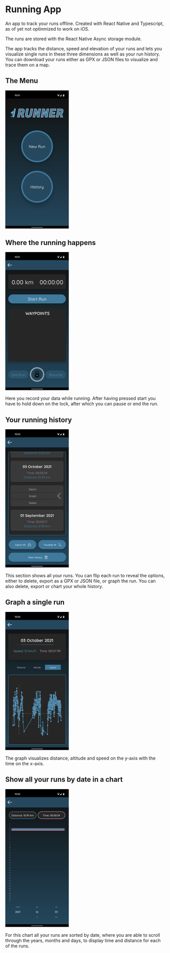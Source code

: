 # Running App

An app to track your runs offline. Created with React Native and Typescript, as of yet not optinmized to work on iOS. 

The runs are stored with the React Native Async storage module. 

The app tracks the distance, speed and elevation of your runs and lets you visualize single runs in these three dimensions as well as your run history. 
You can download your runs either as GPX or JSON files to visualize and trace them on a map. 

## The Menu
<img src="runner_screenshots/menu.png" alt="menu" width="200" />

## Where the running happens 
<img src="runner_screenshots/running.png" alt="menu" width="200" />

Here you record your data while running. After having pressed start you have to hold down on the lock, after which you can pause or end the run.

## Your running history 
<img src="runner_screenshots/history.png" alt="menu" width="200" />

This section shows all your runs. You can flip each run to reveal the options, either to delete, export as a GPX or JSON file, or graph the run.
You can also delete, export or chart your whole history.

## Graph a single run
<img src="runner_screenshots/graph.png" alt="menu" width="200" />

The graph visualizes distance, altitude and speed on the y-axis with the time on the x-axis.

## Show all your runs by date in a chart
<img src="runner_screenshots/chart.png" alt="menu" width="200" />

For this chart all your runs are sorted by date, where you are able to scroll through the years, months and days, to display time and distance for each of the runs.
